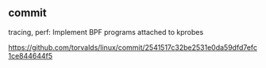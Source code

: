 ## commit
tracing, perf: Implement BPF programs attached to kprobes

https://github.com/torvalds/linux/commit/2541517c32be2531e0da59dfd7efc1ce844644f5

